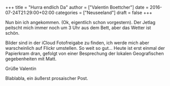 +++
title = "Hurra endlich Da"
author = ["Valentin Boettcher"]
date = 2016-07-24T21:29:00+02:00
categories = ["Neuseeland"]
draft = false
+++

Nun bin ich angekommen. (Ok, eigentlich schon vorgestern).  Der Jetlag
peitscht mich immer noch um 3 Uhr aus dem Bett, aber das Wetter ist
schön.

Bilder sind in der iCloud Fotofreigabe zu finden, ich werde mich aber
warscheinlich auf Flickr umstellen.  So weit so gut... Heute ist erst
einmal der Papierkram dran, gefolgt von einer Besprechung der lokalen
Geografischen gegebenheiten mit Matt.

Grüße Valentin

Blablabla, ein äußerst prosaischer Post.